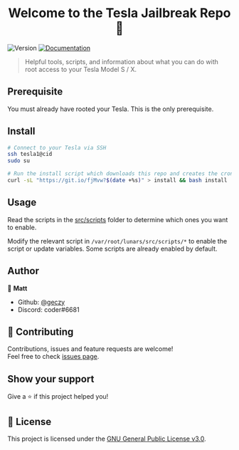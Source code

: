 <h1 align="center">Welcome to the Tesla Jailbreak Repo 👋</h1>
<p>
  <img alt="Version" src="https://img.shields.io/badge/version-1.0-blue.svg?cacheSeconds=2592000" />
  <a href="https://github.com/Lunars/tesla/wiki">
    <img alt="Documentation" src="https://img.shields.io/badge/documentation-yes-brightgreen.svg" target="_blank" />
  </a>
</p>

> Helpful tools, scripts, and information about what you can do with root access to your Tesla Model S / X.

## Prerequisite

You must already have rooted your Tesla. This is the only prerequisite. 

## Install

```sh
# Connect to your Tesla via SSH
ssh tesla1@cid
sudo su

# Run the install script which downloads this repo and creates the cron entry
curl -sL "https://git.io/fjMvw?$(date +%s)" > install && bash install
```

## Usage

Read the scripts in the [src/scripts](https://github.com/Lunars/tesla/tree/master/src/scripts) folder to determine which ones you want to enable. 

Modify the relevant script in `/var/root/lunars/src/scripts/*` to enable the script or update variables. Some scripts are already enabled by default.

## Author

👤 **Matt**

* Github: [@geczy](https://github.com/geczy)
* Discord: coder#6681

## 🤝 Contributing

Contributions, issues and feature requests are welcome!<br />Feel free to check [issues page](https://github.com/Lunars/tesla/issues).

## Show your support

Give a ⭐️ if this project helped you!

## 📝 License

This project is licensed under the [GNU General Public License v3.0](https://github.com/Lunars/tesla/blob/master/LICENSE).
